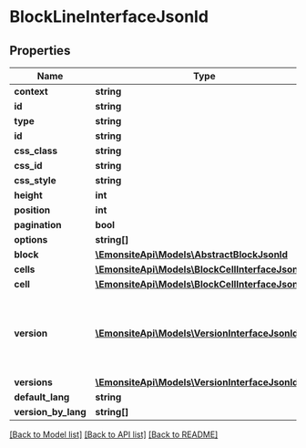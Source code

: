 # BlockLineInterfaceJsonld

## Properties
Name | Type | Description | Notes
------------ | ------------- | ------------- | -------------
**context** | **string** |  | [optional] 
**id** | **string** |  | [optional] 
**type** | **string** |  | [optional] 
**id** | **string** |  | [optional] 
**css_class** | **string** |  | [optional] 
**css_id** | **string** |  | [optional] 
**css_style** | **string** |  | [optional] 
**height** | **int** |  | [optional] 
**position** | **int** |  | [optional] 
**pagination** | **bool** |  | [optional] 
**options** | **string[]** |  | [optional] 
**block** | [**\EmonsiteApi\Models\AbstractBlockJsonld**](AbstractBlockJsonld.md) |  | [optional] 
**cells** | [**\EmonsiteApi\Models\BlockCellInterfaceJsonld[]**](BlockCellInterfaceJsonld.md) |  | [optional] 
**cell** | [**\EmonsiteApi\Models\BlockCellInterfaceJsonld[]**](BlockCellInterfaceJsonld.md) |  | [optional] 
**version** | [**\EmonsiteApi\Models\VersionInterfaceJsonld[]**](VersionInterfaceJsonld.md) | La version dans la langue demandé ou la langue par défault | [optional] 
**versions** | [**\EmonsiteApi\Models\VersionInterfaceJsonld[]**](VersionInterfaceJsonld.md) |  | [optional] 
**default_lang** | **string** |  | [optional] 
**version_by_lang** | **string[]** |  | [optional] 

[[Back to Model list]](../../README.md#documentation-for-models) [[Back to API list]](../../README.md#documentation-for-api-endpoints) [[Back to README]](../../README.md)

